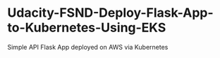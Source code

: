 # Udacity-FSND-Deploy-Flask-App-to-Kubernetes-Using-EKS
Simple API Flask App deployed on AWS via Kubernetes
